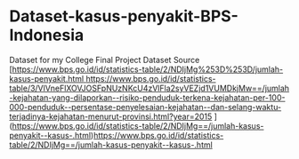 # Dataset-kasus-penyakit-BPS-Indonesia
Dataset for my College Final Project 
Dataset Source [[https://www.bps.go.id/id/statistics-table/2/NDIjMg%253D%253D/jumlah-kasus-penyakit.html
](https://www.bps.go.id/id/statistics-table/3/VlVneFlXOVJOSFpNUzNKcU4zVlFla2syVEZjd1VUMDkjMw==/jumlah-kejahatan-yang-dilaporkan--risiko-penduduk-terkena-kejahatan-per-100-000-penduduk--persentase-penyelesaian-kejahatan--dan-selang-waktu-terjadinya-kejahatan-menurut-provinsi.html?year=2015)https://www.bps.go.id/id/statistics-table/3/VlVneFlXOVJOSFpNUzNKcU4zVlFla2syVEZjd1VUMDkjMw==/jumlah-kejahatan-yang-dilaporkan--risiko-penduduk-terkena-kejahatan-per-100-000-penduduk--persentase-penyelesaian-kejahatan--dan-selang-waktu-terjadinya-kejahatan-menurut-provinsi.html?year=2015
](https://www.bps.go.id/id/statistics-table/2/NDIjMg==/jumlah-kasus-penyakit--kasus-.html)https://www.bps.go.id/id/statistics-table/2/NDIjMg==/jumlah-kasus-penyakit--kasus-.html
